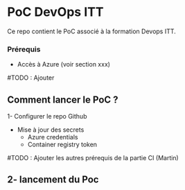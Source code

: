 # PoC DevOps ITT
Ce repo contient le PoC associé à la formation Devops ITT.

### Prérequis
- Accès à Azure (voir section xxx)

#TODO : Ajouter 

## Comment lancer le PoC ?
1- Configurer le repo Github
- Mise à jour des secrets
    * Azure credentials
    * Container registry token

#TODO : Ajouter les autres prérequis de la partie CI (Martin)

2- lancement du Poc
- 
